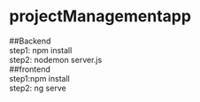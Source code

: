 # projectManagementapp
##Backend\
step1: npm install\
step2: nodemon server.js\
##frontend\
step1:npm install\
step2: ng serve

